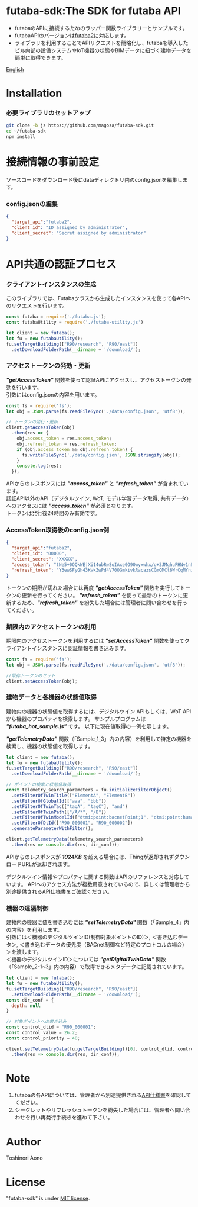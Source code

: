 # futaba-sdk:The SDK for futaba API

* futabaのAPIに接続するためのラッパー関数ライブラリーとサンプルです。
* futabaAPIのバージョンは[futaba2](https://futaba2-dev-app-apidoc.azurewebsites.net/)に対応します。
* ライブラリを利用することでAPIリクエストを簡略化し、futabaを導入したビル内部の設備システムやIoT機器の状態やBIMデータに紐づく建物データを簡単に取得できます。

[English](https://github.com/magosa/futaba-sdk/blob/js/README_ENG.md)

# Installation

### 必要ライブラリのセットアップ

```bash
git clone -b js https://github.com/magosa/futaba-sdk.git
cd ~/futaba-sdk
npm install
```

# 接続情報の事前設定

ソースコードをダウンロード後にdataディレクトリ内のconfig.jsonを編集します。

### config.jsonの編集

```Javascript:config.json
{
  "target_api":"futaba2",
  "client_id": "ID assigned by administrator",
  "client_secret": "Secret assigned by administrator"
}
```

# API共通の認証プロセス

### クライアントインスタンスの生成

このライブラリでは、Futabaクラスから生成したインスタンスを使って各APIへのリクエストを行います。

```Javascript:futaba_hot_sample.js
const futaba = require('./futaba.js');
const futabaUtility = require('./futaba-utility.js')

let client = new futaba();
let fu = new futabaUtility();
fu.setTargetBuilding(["R90/research", "R90/east"])
  .setDownloadFolderPath(__dirname + '/download/');
```

### アクセストークンの発効・更新

***"getAccessToken"*** 関数を使って認証APIにアクセスし、アクセストークンの発効を行います。  
引数にはconfig.jsonの内容を用います。

```Javascript:futaba_hot_sample.js
const fs = require('fs');
let obj = JSON.parse(fs.readFileSync('./data/config.json', 'utf8'));

// トークンの発行・更新
client.getAccessToken(obj)
  .then(res => {
    obj.access_token = res.access_token;
    obj.refresh_token = res.refresh_token;
    if (obj.access_token && obj.refresh_token) {
      fs.writeFileSync('./data/config.json', JSON.stringify(obj));
    }
    console.log(res);
  });
```

APIからのレスポンスには ***"access_token"*** と ***"refresh_token"*** が含まれています。  
認証API以外のAPI（デジタルツイン, WoT, モデル学習データ取得, 共有データ）へのアクセスには ***"access_token"*** が必須となります。  
トークンは発行後24時間のみ有効です。

### AccessToken取得後のconfig.json例

```Javascript:config.json
{
  "target_api":"futaba2",
  "client_id": "00000",
  "client_secret": "XXXXX",
  "access_token": "tNe5+0OQkWEjXi14ubRwSoIAxe0O90wyxwhx/g+3JMghuPHNy1nFdOv4mhOXvvzB",
  "refresh_token": "Y3ewSFyGh43KwkZwPd4V70OGmkivkRacazsCGmOMCt6WrCqMYni8ZGaGnzATcClL"
}
```

トークンの期限が切れた場合には再度 ***"getAccessToken"*** 関数を実行してトークンの更新を行ってください。
***"refresh_token"*** を使って最新のトークンに更新するため、***"refresh_token"*** を紛失した場合には管理者に問い合わせを行ってください。

### 期限内のアクセストークンの利用

期限内のアクセストークンを利用するには ***"setAccessToken"*** 関数を使ってクライアントインスタンスに認証情報を書き込みます。

```Javascript:futaba_hot_sample.js
const fs = require('fs');
let obj = JSON.parse(fs.readFileSync('./data/config.json', 'utf8'));

//既存トークンのセット
client.setAccessToken(obj);
```

### 建物データと各機器の状態値取得

建物内の機器の状態値を取得するには、デジタルツイン APIもしくは、WoT APIから機器のプロパティを検索します。
サンプルプログラムは ***"futaba_hot_sample.js"*** です。
以下に現在値取得の一例を示します。

***"getTelemetryData"*** 関数（「Sample_1_3」内の内容）を利用して特定の機器を検索し、機器の状態値を取得します。

```Javascript:futaba_hot_sample.js
let client = new futaba();
let fu = new futabaUtility();
fu.setTargetBuilding(["R90/research", "R90/east"])
  .setDownloadFolderPath(__dirname + '/download/');

// ポイントの検索と状態値取得
const telemetry_search_parameters = fu.initializeFilterObject()
  .setFilterOfTwinTitle(["ElementA", "ElementB"])
  .setFilterOfGlobalId(["aaa", "bbb"])
  .setFilterOfTwinTag(["tagA", "tagC"], "and")
  .setFilterOfTwinPath(["/A/*", "/B"])
  .setFilterOfTwinModelId(["dtmi:point:bacnetPoint;1", "dtmi:point:humanPoint;1"])
  .setFilterOfDtId(["R90_000001", "R90_000002"])
  .generateParameterWithFilter();

client.getTelemetryData(telemetry_search_parameters)
  .then(res => console.dir(res, dir_conf));
```

APIからのレスポンスが ***1024KB*** を超える場合には、Thingが返却されずダウンロードURLが返却されます。

デジタルツイン情報やプロパティに関する関数はAPIのリファレンスと対応しています。
APIへのアクセス方法が複数用意されているので、詳しくは管理者から別途提供される[API仕様書](https://futaba2-dev-app-apidoc.azurewebsites.net/)をご確認ください。

### 機器の遠隔制御

建物内の機器に値を書き込むには ***"setTelemetryData"*** 関数（「Sample_4」内の内容）を利用します。  
引数には＜機器のデジタルツインID(制御対象ポイントのID)＞, ＜書き込むデータ＞, ＜書き込むデータの優先度（BACnet制御など特定のプロトコルの場合）＞を渡します。  
＜機器のデジタルツインID＞については ***"getDigitalTwinData"*** 関数（「Sample_2-1~3」内の内容）で取得できるメタデータに記載されています。

```Javascript:futaba_hot_sample.js
let client = new futaba();
let fu = new futabaUtility();
fu.setTargetBuilding(["R90/research", "R90/east"])
  .setDownloadFolderPath(__dirname + '/download/');
const dir_conf = {
  depth: null
}

// 対象ポイントへの書き込み
const control_dtid = "R90_000001";
const control_value = 26.2;
const control_priority = 40;

client.setTelemetryData(fu.getTargetBuilding()[0], control_dtid, control_value, control_priority)
  .then(res => console.dir(res, dir_conf));
```

# Note

1. futabaの各APIについては、管理者から別途提供される[API仕様書](https://futaba2-dev-app-apidoc.azurewebsites.net/)を確認してください。  
2. シークレットやリフレッシュトークンを紛失した場合には、管理者へ問い合わせを行い再発行手続きを進めて下さい。

# Author

Toshinori Aono

# License

"futaba-sdk" is under [MIT license](https://en.wikipedia.org/wiki/MIT_License).
